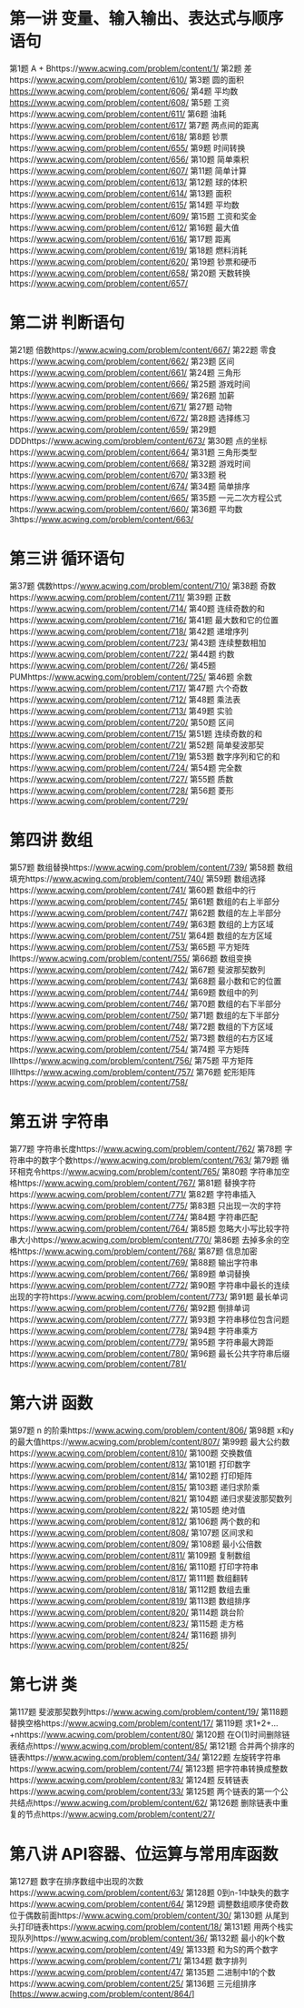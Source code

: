 # 第一讲 变量、输入输出、表达式与顺序语句

第1题 A + Bhttps://www.acwing.com/problem/content/1/
第2题 差https://www.acwing.com/problem/content/610/
第3题 圆的面积 https://www.acwing.com/problem/content/606/
第4题 平均数 https://www.acwing.com/problem/content/608/
第5题 工资https://www.acwing.com/problem/content/611/
第6题 油耗https://www.acwing.com/problem/content/617/
第7题 两点间的距离https://www.acwing.com/problem/content/618/
第8题 钞票https://www.acwing.com/problem/content/655/
第9题 时间转换https://www.acwing.com/problem/content/656/
第10题 简单乘积https://www.acwing.com/problem/content/607/
第11题 简单计算https://www.acwing.com/problem/content/613/
第12题 球的体积https://www.acwing.com/problem/content/614/
第13题 面积https://www.acwing.com/problem/content/615/
第14题 平均数https://www.acwing.com/problem/content/609/
第15题 工资和奖金https://www.acwing.com/problem/content/612/
第16题 最大值https://www.acwing.com/problem/content/616/
第17题 距离https://www.acwing.com/problem/content/619/
第18题 燃料消耗https://www.acwing.com/problem/content/620/
第19题 钞票和硬币https://www.acwing.com/problem/content/658/
第20题 天数转换https://www.acwing.com/problem/content/657/

# 第二讲 判断语句

第21题 倍数https://www.acwing.com/problem/content/667/
第22题 零食https://www.acwing.com/problem/content/662/
第23题 区间https://www.acwing.com/problem/content/661/
第24题 三角形https://www.acwing.com/problem/content/666/
第25题 游戏时间https://www.acwing.com/problem/content/669/
第26题 加薪https://www.acwing.com/problem/content/671/
第27题 动物https://www.acwing.com/problem/content/672/
第28题 选择练习https://www.acwing.com/problem/content/659/
第29题 DDDhttps://www.acwing.com/problem/content/673/
第30题 点的坐标https://www.acwing.com/problem/content/664/
第31题 三角形类型https://www.acwing.com/problem/content/668/
第32题 游戏时间https://www.acwing.com/problem/content/670/
第33题 税https://www.acwing.com/problem/content/674/
第34题 简单排序https://www.acwing.com/problem/content/665/
第35题 一元二次方程公式https://www.acwing.com/problem/content/660/
第36题 平均数3https://www.acwing.com/problem/content/663/

# 第三讲 循环语句

第37题 偶数https://www.acwing.com/problem/content/710/
第38题 奇数https://www.acwing.com/problem/content/711/
第39题 正数https://www.acwing.com/problem/content/714/
第40题 连续奇数的和https://www.acwing.com/problem/content/716/
第41题 最大数和它的位置https://www.acwing.com/problem/content/718/
第42题 递增序列https://www.acwing.com/problem/content/723/
第43题 连续整数相加https://www.acwing.com/problem/content/722/
第44题 约数https://www.acwing.com/problem/content/726/
第45题 PUMhttps://www.acwing.com/problem/content/725/
第46题 余数https://www.acwing.com/problem/content/717/
第47题 六个奇数https://www.acwing.com/problem/content/712/
第48题 乘法表https://www.acwing.com/problem/content/713/
第49题 实验https://www.acwing.com/problem/content/720/
第50题 区间 https://www.acwing.com/problem/content/715/
第51题 连续奇数的和https://www.acwing.com/problem/content/721/
第52题 简单斐波那契https://www.acwing.com/problem/content/719/
第53题 数字序列和它的和https://www.acwing.com/problem/content/724/
第54题 完全数https://www.acwing.com/problem/content/727/
第55题 质数https://www.acwing.com/problem/content/728/
第56题 菱形https://www.acwing.com/problem/content/729/

# 第四讲 数组

第57题 数组替换https://www.acwing.com/problem/content/739/
第58题 数组填充https://www.acwing.com/problem/content/740/
第59题 数组选择https://www.acwing.com/problem/content/741/
第60题 数组中的行https://www.acwing.com/problem/content/745/
第61题 数组的右上半部分https://www.acwing.com/problem/content/747/
第62题 数组的左上半部分https://www.acwing.com/problem/content/749/
第63题 数组的上方区域https://www.acwing.com/problem/content/751/
第64题 数组的左方区域https://www.acwing.com/problem/content/753/
第65题 平方矩阵 Ihttps://www.acwing.com/problem/content/755/
第66题 数组变换https://www.acwing.com/problem/content/742/
第67题 斐波那契数列https://www.acwing.com/problem/content/743/
第68题 最小数和它的位置https://www.acwing.com/problem/content/744/
第69题 数组中的列https://www.acwing.com/problem/content/746/
第70题 数组的右下半部分https://www.acwing.com/problem/content/750/
第71题 数组的左下半部分https://www.acwing.com/problem/content/748/
第72题 数组的下方区域https://www.acwing.com/problem/content/752/
第73题 数组的右方区域https://www.acwing.com/problem/content/754/
第74题 平方矩阵 IIhttps://www.acwing.com/problem/content/756/
第75题 平方矩阵 IIIhttps://www.acwing.com/problem/content/757/
第76题 蛇形矩阵https://www.acwing.com/problem/content/758/

# 第五讲 字符串

第77题 字符串长度https://www.acwing.com/problem/content/762/
第78题 字符串中的数字个数https://www.acwing.com/problem/content/763/
第79题 循环相克令https://www.acwing.com/problem/content/765/
第80题 字符串加空格https://www.acwing.com/problem/content/767/
第81题 替换字符https://www.acwing.com/problem/content/771/
第82题 字符串插入https://www.acwing.com/problem/content/775/
第83题 只出现一次的字符https://www.acwing.com/problem/content/774/
第84题 字符串匹配https://www.acwing.com/problem/content/764/
第85题 忽略大小写比较字符串大小https://www.acwing.com/problem/content/770/
第86题 去掉多余的空格https://www.acwing.com/problem/content/768/
第87题 信息加密https://www.acwing.com/problem/content/769/
第88题 输出字符串https://www.acwing.com/problem/content/766/
第89题 单词替换https://www.acwing.com/problem/content/772/
第90题 字符串中最长的连续出现的字符https://www.acwing.com/problem/content/773/
第91题 最长单词https://www.acwing.com/problem/content/776/
第92题 倒排单词https://www.acwing.com/problem/content/777/
第93题 字符串移位包含问题https://www.acwing.com/problem/content/778/
第94题 字符串乘方https://www.acwing.com/problem/content/779/
第95题 字符串最大跨距https://www.acwing.com/problem/content/780/
第96题 最长公共字符串后缀https://www.acwing.com/problem/content/781/

# 第六讲 函数

第97题 n 的阶乘https://www.acwing.com/problem/content/806/
第98题 x和y的最大值https://www.acwing.com/problem/content/807/
第99题 最大公约数https://www.acwing.com/problem/content/810/
第100题 交换数值https://www.acwing.com/problem/content/813/
第101题 打印数字https://www.acwing.com/problem/content/814/
第102题 打印矩阵https://www.acwing.com/problem/content/815/
第103题 递归求阶乘https://www.acwing.com/problem/content/821/
第104题 递归求斐波那契数列https://www.acwing.com/problem/content/822/
第105题 绝对值https://www.acwing.com/problem/content/812/
第106题 两个数的和https://www.acwing.com/problem/content/808/
第107题 区间求和https://www.acwing.com/problem/content/809/
第108题 最小公倍数https://www.acwing.com/problem/content/811/
第109题 复制数组https://www.acwing.com/problem/content/816/
第110题 打印字符串https://www.acwing.com/problem/content/817/
第111题 数组翻转https://www.acwing.com/problem/content/818/
第112题 数组去重https://www.acwing.com/problem/content/819/
第113题 数组排序https://www.acwing.com/problem/content/820/
第114题 跳台阶https://www.acwing.com/problem/content/823/
第115题 走方格https://www.acwing.com/problem/content/824/
第116题 排列https://www.acwing.com/problem/content/825/

# 第七讲 类

第117题 斐波那契数列https://www.acwing.com/problem/content/19/
第118题 替换空格https://www.acwing.com/problem/content/17/
第119题 求1+2+…+nhttps://www.acwing.com/problem/content/80/
第120题 在O(1)时间删除链表结点https://www.acwing.com/problem/content/85/
第121题 合并两个排序的链表https://www.acwing.com/problem/content/34/
第122题 左旋转字符串https://www.acwing.com/problem/content/74/
第123题 把字符串转换成整数https://www.acwing.com/problem/content/83/
第124题 反转链表https://www.acwing.com/problem/content/33/
第125题 两个链表的第一个公共结点https://www.acwing.com/problem/content/62/
第126题 删除链表中重复的节点https://www.acwing.com/problem/content/27/

# 第八讲 API容器、位运算与常用库函数

第127题 数字在排序数组中出现的次数https://www.acwing.com/problem/content/63/
第128题 0到n-1中缺失的数字https://www.acwing.com/problem/content/64/
第129题 调整数组顺序使奇数位于偶数前面https://www.acwing.com/problem/content/30/
第130题 从尾到头打印链表https://www.acwing.com/problem/content/18/
第131题 用两个栈实现队列https://www.acwing.com/problem/content/36/
第132题 最小的k个数https://www.acwing.com/problem/content/49/
第133题 和为S的两个数字https://www.acwing.com/problem/content/71/
第134题 数字排列https://www.acwing.com/problem/content/47/
第135题 二进制中1的个数https://www.acwing.com/problem/content/25/
第136题 三元组排序[https://www.acwing.com/problem/content/864/]